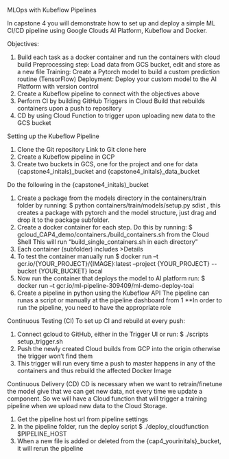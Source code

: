 MLOps with   Kubeflow Pipelines

In capstone 4 you will demonstrate how to set up and deploy a simple ML CI/CD pipeline using Google Clouds AI Platform, Kubeflow and Docker.

Objectives:
1.	Build each task as a docker container and run the containers with cloud build
    Preprocessing step: Load data from GCS bucket, edit and store as a new file
    Training: Create a Pytorch   model to build a custom prediction routine (TensorFlow)
    Deployment: Deploy your custom model to the AI Platform with version control
2.	Create a Kubeflow pipeline to connect with the objectives above
3.	Perform CI by building GitHub Triggers in Cloud Build that rebuilds containers upon a push to repository
4.	CD by using Cloud Function to trigger upon uploading new data to the GCS bucket

Setting up the Kubeflow Pipeline  
1.	Clone the Git repository 
    Link to Git clone here 
2.	Create a Kubeflow pipeline in GCP
3.	Create two buckets in GCS, one for the project and one for data
    {capstone4_initals)_bucket and {capstone4_initals}_data_bucket
    
Do the following in the {capstone4_initals)_bucket 
1.	Create a package from the models directory in the containers/train folder by running: $ python containers/train/models/setup.py sdist , this creates a package with pytorch and the model structure, just drag and drop it to the package subfolder. 
2. Create a docker container for each step. Do this by running: $ gcloud_CAP4_demo/containers./build_containers.sh from the Cloud Shell
    This will run “build_single_containers.sh in each directory”
3.	Each container (subfolder) includes >Details
4.	To test the container manually run
    $ docker run –t gcr.io/{YOUR_PROJECT}/{IMAGE}:latest –project {YOUR_PROJECT} --bucket {YOUR_BUCKET} local
5.	Now run the container that deploys the model to AI platform run:
    $ docker run –t gcr.io/ml-pipeline-309409/ml-demo-deploy-toai
6.	Create a pipeline in python using the Kubeflow API 
    The pipeline can runas a script or manually at the pipeline dashboard from 1
**In order to run the pipeline, you need to have the appropriate role
 
Continuous Testing (CI)
To set up CI and rebuild at every push:
1.	Connect gcloud to GitHub, either in the Trigger UI or run:
    $ ./scripts setup_trigger.sh
2.	Push the newly created Cloud builds from GCP into the origin otherwise the trigger won’t find them
3.	This trigger will run every time a push to master happens in any of the containers and thus rebuild the affected Docker Image

Continuous Delivery (CD)
CD is necessary when we want to retrain/finetune the model give that we can get new data, not every time we update a component. So we will have a Cloud function that will trigger a training pipeline when we upload new data to the Cloud Storage.
1.	Get the pipeline host url from pipeline settings
2.	In the pipeline folder, run the deploy script
    $ ./deploy_cloudfunction $PIPELINE_HOST
3.	When a new file is added or deleted from the {cap4_yourinitals}_bucket, it will rerun the pipeline
